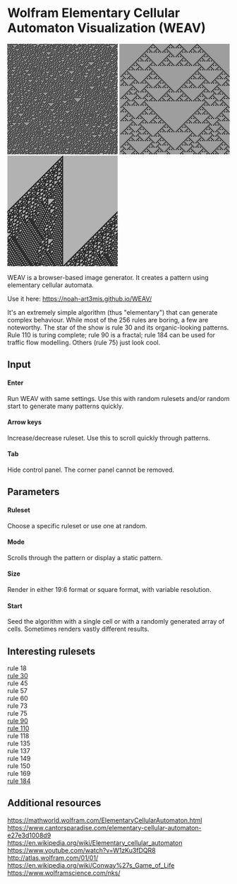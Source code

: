 # Wolfram Elementary Cellular Automaton Visualization (WEAV)

<img src="https://github.com/noah-art3mis/WEAV/blob/master/2_example_rule_30.png" width="250px" style=""/> <img src="https://github.com/noah-art3mis/WEAV/blob/master/example_rule_90.png" height="250px" style=""/> <img src="https://github.com/noah-art3mis/WEAV/blob/master/example_rule_110.png" height="250px" style=""/> 

WEAV is a browser-based image generator. It creates a pattern using elementary cellular automata. 

Use it here: https://noah-art3mis.github.io/WEAV/

It's an extremely simple algorithm (thus "elementary") that can generate complex behaviour. While most of the 256 rules are boring, a few are noteworthy. The star of the show is rule 30 and its organic-looking patterns. Rule 110 is turing complete; rule 90 is a fractal; rule 184 can be used for traffic flow modelling. Others (rule 75) just look cool.

## Input
#### Enter
Run WEAV with same settings. Use this with random rulesets and/or random start to generate many patterns quickly.
#### Arrow keys
Increase/decrease ruleset. Use this to scroll quickly through patterns.
#### Tab
Hide control panel. The corner panel cannot be removed. 
  
## Parameters
#### Ruleset
Choose a specific ruleset or use one at random.
#### Mode
Scrolls through the pattern or display a static pattern.
#### Size
Render in either 19:6 format or square format, with variable resolution.  
#### Start
Seed the algorithm with a single cell or with a randomly generated array of cells. Sometimes renders vastly different results.



## Interesting rulesets ##



rule 18  
[rule 30](https://en.wikipedia.org/wiki/Rule_30)  
rule 45  
rule 57  
rule 60  
rule 73  
rule 75  
[rule 90](https://en.wikipedia.org/wiki/Rule_90)  
[rule 110](https://en.wikipedia.org/wiki/Rule_110)  
rule 118  
rule 135  
rule 137  
rule 149  
rule 150  
rule 169  
[rule 184](https://en.wikipedia.org/wiki/Rule_184)  

## Additional resources ##
https://mathworld.wolfram.com/ElementaryCellularAutomaton.html  
https://www.cantorsparadise.com/elementary-cellular-automaton-e27e3d1008d9  
https://en.wikipedia.org/wiki/Elementary_cellular_automaton  
https://www.youtube.com/watch?v=W1zKu3fDQR8  
http://atlas.wolfram.com/01/01/  
https://en.wikipedia.org/wiki/Conway%27s_Game_of_Life  
https://www.wolframscience.com/nks/  
